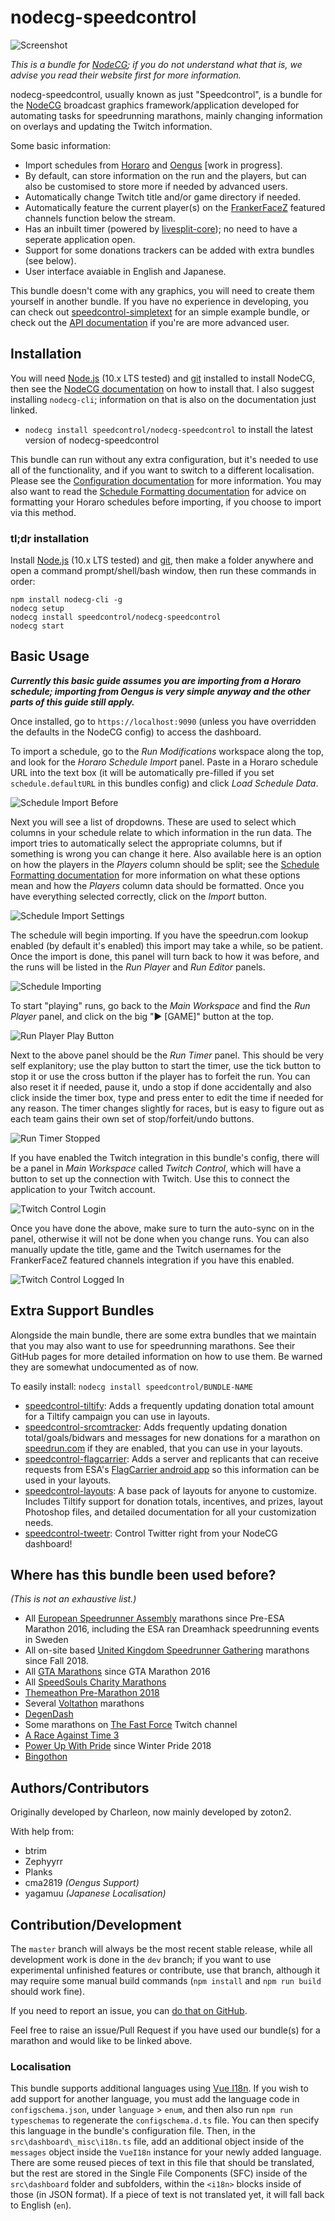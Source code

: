 # nodecg-speedcontrol

![Screenshot](READMES/img/README-screenshot.png)

*This is a bundle for [NodeCG](https://nodecg.com/); if you do not understand what that is, we advise you read their website first for more information.*

nodecg-speedcontrol, usually known as just "Speedcontrol", is a bundle for the [NodeCG](https://nodecg.com/) broadcast graphics framework/application developed for automating tasks for speedrunning marathons, mainly changing information on overlays and updating the Twitch information.

Some basic information:
- Import schedules from [Horaro](https://horaro.org/) and [Oengus](https://oengus.io/) [work in progress].
- By default, can store information on the run and the players, but can also be customised to store more if needed by advanced users.
- Automatically change Twitch title and/or game directory if needed.
- Automatically feature the current player(s) on the [FrankerFaceZ](https://www.frankerfacez.com/) featured channels function below the stream.
- Has an inbuilt timer (powered by [livesplit-core](https://github.com/LiveSplit/livesplit-core)); no need to have a seperate application open.
- Support for some donations trackers can be added with extra bundles (see below).
- User interface avaiable in English and Japanese.

This bundle doesn't come with any graphics, you will need to create them yourself in another bundle. If you have no experience in developing, you can check out [speedcontrol-simpletext](https://github.com/speedcontrol/speedcontrol-simpletext) for an simple example bundle, or check out the [API documentation](READMES/API.md) if you're are more advanced user.


## Installation

You will need [Node.js](https://nodejs.org) (10.x LTS tested) and [git](https://git-scm.com/) installed to install NodeCG, then see the [NodeCG documentation](http://nodecg.com/) on how to install that. I also suggest installing `nodecg-cli`; information on that is also on the documentation just linked.

- `nodecg install speedcontrol/nodecg-speedcontrol` to install the latest version of nodecg-speedcontrol

This bundle can run without any extra configuration, but it's needed to use all of the functionality, and if you want to switch to a different localisation. Please see the [Configuration documentation](READMES/Configuration.md) for more information. You may also want to read the [Schedule Formatting documentation](READMES/Schedule-Formatting.md) for advice on formatting your Horaro schedules before importing, if you choose to import via this method.

### tl;dr installation

Install [Node.js](https://nodejs.org) (10.x LTS tested) and [git](https://git-scm.com/), then make a folder anywhere and open a command prompt/shell/bash window, then run these commands in order:

```
npm install nodecg-cli -g
nodecg setup
nodecg install speedcontrol/nodecg-speedcontrol
nodecg start
```


## Basic Usage

***Currently this basic guide assumes you are importing from a Horaro schedule; importing from Oengus is very simple anyway and the other parts of this guide still apply.***

Once installed, go to `https://localhost:9090` (unless you have overridden the defaults in the NodeCG config) to access the dashboard.

To import a schedule, go to the *Run Modifications* workspace along the top, and look for the *Horaro Schedule Import* panel. Paste in a Horaro schedule URL into the text box (it will be automatically pre-filled if you set `schedule.defaultURL` in this bundles config) and click *Load Schedule Data*.

![Schedule Import Before](READMES/img/schedule-import-1.png)

Next you will see a list of dropdowns. These are used to select which columns in your schedule relate to which information in the run data. The import tries to automatically select the appropriate columns, but if something is wrong you can change it here. Also available here is an option on how the players in the *Players* column should be split; see the [Schedule Formatting documentation](READMES/Schedule-Formatting.md) for more information on what these options mean and how the *Players* column data should be formatted.
Once you have everything selected correctly, click on the *Import* button.

![Schedule Import Settings](READMES/img/schedule-import-2.png)

The schedule will begin importing. If you have the speedrun.com lookup enabled (by default it's enabled) this import may take a while, so be patient. Once the import is done, this panel will turn back to how it was before, and the runs will be listed in the *Run Player* and *Run Editor* panels.

![Schedule Importing](READMES/img/schedule-import-3.png)

To start "playing" runs, go back to the *Main Workspace* and find the *Run Player* panel, and click on the big "▶ [GAME]" button at the top.

![Run Player Play Button](READMES/img/run-player-playbtn.png)

Next to the above panel should be the *Run Timer* panel. This should be very self explanitory; use the play button to start the timer, use the tick button to stop it or use the cross button if the player has to forfeit the run. You can also reset it if needed, pause it, undo a stop if done accidentally and also click inside the timer box, type and press enter to edit the time if needed for any reason. The timer changes slightly for races, but is easy to figure out as each team gains their own set of stop/forfeit/undo buttons.

![Run Timer Stopped](READMES/img/run-timer-stopped.png)

If you have enabled the Twitch integration in this bundle's config, there will be a panel in *Main Workspace* called *Twitch Control*, which will have a button to set up the connection with Twitch. Use this to connect the application to your Twitch account.

![Twitch Control Login](READMES/img/twitch-control-1.png)

Once you have done the above, make sure to turn the auto-sync on in the panel, otherwise it will not be done when you change runs. You can also manually update the title, game and the Twitch usernames for the FrankerFaceZ featured channels integration if you have this enabled.

![Twitch Control Logged In](READMES/img/twitch-control-2.png)


## Extra Support Bundles

Alongside the main bundle, there are some extra bundles that we maintain that you may also want to use for speedrunning marathons. See their GitHub pages for more detailed information on how to use them. Be warned they are somewhat undocumented as of now.

To easily install: `nodecg install speedcontrol/BUNDLE-NAME`
- [speedcontrol-tiltify](https://github.com/speedcontrol/speedcontrol-tiltify): Adds a frequently updating donation total amount for a Tiltify campaign you can use in layouts.
- [speedcontrol-srcomtracker](https://github.com/speedcontrol/speedcontrol-srcomtracker): Adds frequently updating donation total/goals/bidwars and messages for new donations for a marathon on [speedrun.com](https://www.speedrun.com) if they are enabled, that you can use in your layouts.
- [speedcontrol-flagcarrier](https://github.com/speedcontrol/speedcontrol-flagcarrier): Adds a server and replicants that can receive requests from ESA's [FlagCarrier android app](https://play.google.com/store/apps/details?id=de.oromit.flagcarrier) so this information can be used in your layouts.
- [speedcontrol-layouts](https://github.com/nicnacnic/speedcontrol-layouts): A base pack of layouts for anyone to customize. Includes Tiltify support for donation totals, incentives, and prizes, layout Photoshop files, and detailed documentation for all your customization needs.
- [speedcontrol-tweetr](https://github.com/nicnacnic/speedcontrol-tweetr): Control Twitter right from your NodeCG dashboard!


## Where has this bundle been used before?

*(This is not an exhaustive list.)*

- All [European Speedrunner Assembly](https://www.esamarathon.com/) marathons since Pre-ESA Marathon 2016, including the ESA ran Dreamhack speedrunning events in Sweden
- All on-site based [United Kingdom Speedrunner Gathering](https://www.speedrun.com/uksg) marathons since Fall 2018.
- All [GTA Marathons](https://www.twitch.tv/gtamarathon) since GTA Marathon 2016
- All [SpeedSouls Charity Marathons](https://www.twitch.tv/speedsouls)
- [Themeathon Pre-Marathon 2018](https://www.twitch.tv/themeathon)
- Several [Voltathon](https://www.twitch.tv/voltagegg) marathons
- [DegenDash](https://www.twitch.tv/degendash)
- Some marathons on [The Fast Force](https://www.twitch.tv/thefastforce) Twitch channel
- [A Race Against Time 3](https://www.twitch.tv/araceagainsttime)
- [Power Up With Pride](https://www.twitch.tv/powerupwithpride) since Winter Pride 2018
- [Bingothon](https://bingothon.com/)


## Authors/Contributors

Originally developed by Charleon, now mainly developed by zoton2.

With help from:
- btrim
- Zephyyrr
- Planks
- cma2819 *(Oengus Support)*
- yagamuu *(Japanese Localisation)*


## Contribution/Development

The `master` branch will always be the most recent stable release, while all development work is done in the `dev` branch; if you want to use experimental unfinished features or contribute, use that branch, although it may require some manual build commands (`npm install` and `npm run build` should work fine).

If you need to report an issue, you can [do that on GitHub](https://github.com/speedcontrol/nodecg-speedcontrol/issues).

Feel free to raise an issue/Pull Request if you have used our bundle(s) for a marathon and would like to be linked above.

### Localisation

This bundle supports additional languages using [Vue I18n](https://kazupon.github.io/vue-i18n/). If you wish to add support for another language, you must add the language code in `configschema.json`, under `language` > `enum`, and then also run `npm run typeschemas` to regenerate the `configschema.d.ts` file. You can then specify this language in the bundle's configuration file. Then, in the `src\dashboard\_misc\i18n.ts` file, add an additional object inside of the `messages` object inside the `VueI18n` instance for your newly added language. There are some reused pieces of text in this file that should be translated, but the rest are stored in the Single File Components (SFC) inside of the `src\dashboard` folder and subfolders, within the `<i18n>` blocks inside of those (in JSON format). If a piece of text is not translated yet, it will fall back to English (`en`).
